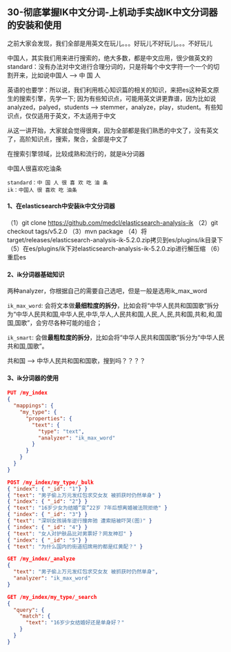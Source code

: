 ## 30-彻底掌握IK中文分词-上机动手实战IK中文分词器的安装和使用

之前大家会发现，我们全部是用英文在玩儿。。。好玩儿不好玩儿。。。不好玩儿

中国人，其实我们用来进行搜索的，绝大多数，都是中文应用，很少做英文的
standard：没有办法对中文进行合理分词的，只是将每个中文字符一个一个的切割开来，比如说中国人 --> 中 国 人

英语的也要学：所以说，我们利用核心知识篇的相关的知识，来把es这种英文原生的搜索引擎，先学一下; 因为有些知识点，可能用英文讲更靠谱，因为比如说analyzed，palyed，students --> stemmer，analyze，play，student。有些知识点，仅仅适用于英文，不太适用于中文

从这一讲开始，大家就会觉得很爽，因为全部都是我们熟悉的中文了，没有英文了，高阶知识点，搜索，聚合，全部是中文了

在搜索引擎领域，比较成熟和流行的，就是ik分词器

中国人很喜欢吃油条

```
standard：中 国 人 很 喜 欢 吃 油 条
ik：中国人 很 喜欢 吃 油条
```



#### 1、在elasticsearch中安装ik中文分词器

（1）git clone https://github.com/medcl/elasticsearch-analysis-ik
（2）git checkout tags/v5.2.0
（3）mvn package
（4）将target/releases/elasticsearch-analysis-ik-5.2.0.zip拷贝到es/plugins/ik目录下
（5）在es/plugins/ik下对elasticsearch-analysis-ik-5.2.0.zip进行解压缩
（6）重启es



#### 2、ik分词器基础知识

两种analyzer，你根据自己的需要自己选吧，但是一般是选用ik_max_word

`ik_max_word`: 会将文本做**最细粒度的拆分**，比如会将“中华人民共和国国歌”拆分为“中华人民共和国,中华人民,中华,华人,人民共和国,人民,人,民,共和国,共和,和,国国,国歌”，会穷尽各种可能的组合；

`ik_smart`: 会做**最粗粒度的拆分**，比如会将“中华人民共和国国歌”拆分为“中华人民共和国,国歌”。

共和国 --> 中华人民共和国和国歌，搜到吗？？？？



#### 3、ik分词器的使用

```json
PUT /my_index 
{
  "mappings": {
    "my_type": {
      "properties": {
        "text": {
          "type": "text",
          "analyzer": "ik_max_word"
        }
      }
    }
  }
}

POST /my_index/my_type/_bulk
{ "index": { "_id": "1"} }
{ "text": "男子偷上万元发红包求交女友 被抓获时仍然单身" }
{ "index": { "_id": "2"} }
{ "text": "16岁少女为结婚“变”22岁 7年后想离婚被法院拒绝" }
{ "index": { "_id": "3"} }
{ "text": "深圳女孩骑车逆行撞奔驰 遭索赔被吓哭(图)" }
{ "index": { "_id": "4"} }
{ "text": "女人对护肤品比对男票好？网友神怼" }
{ "index": { "_id": "5"} }
{ "text": "为什么国内的街道招牌用的都是红黄配？" }

GET /my_index/_analyze
{
  "text": "男子偷上万元发红包求交女友 被抓获时仍然单身",
  "analyzer": "ik_max_word"
}

GET /my_index/my_type/_search 
{
  "query": {
    "match": {
      "text": "16岁少女结婚好还是单身好？"
    }
  }
}
```
